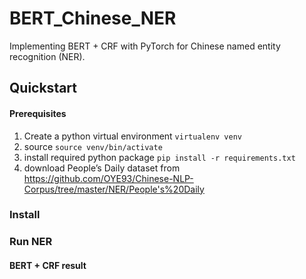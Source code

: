 # BERT_Chinese_NER
Implementing BERT + CRF with PyTorch for Chinese named entity recognition (NER).

## Quickstart
#### Prerequisites
1. Create a python virtual environment `virtualenv venv`
2. source `source venv/bin/activate`
3. install required python package `pip install -r requirements.txt`
4. download People’s Daily dataset from https://github.com/OYE93/Chinese-NLP-Corpus/tree/master/NER/People's%20Daily
### Install
### Run NER
#### BERT + CRF result
